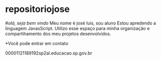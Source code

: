 # repositoriojose
#*olá, seja bem vindo*
Meu nome é josé luis, sou aluno 
Estou apredendo a linguagem JavasScript.
Utilizo esse espaço para minha organização e compartihamento dos meu projetos desenvolvidos.



*Você pode entrar em contato 

00001121189192sp2al.educacao.sp.gov.br


